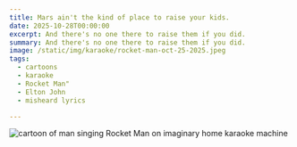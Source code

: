 ```yaml
---
title: Mars ain't the kind of place to raise your kids.
date: 2025-10-28T00:00:00
excerpt: And there's no one there to raise them if you did.
summary: And there's no one there to raise them if you did.
image: /static/img/karaoke/rocket-man-oct-25-2025.jpeg
tags:
  - cartoons
  - karaoke
  - Rocket Man"
  - Elton John
  - misheard lyrics

---
```


![cartoon of man singing Rocket Man on imaginary home karaoke machine](/static/img/karaoke/rocket-man-oct-25-2025.jpeg)
